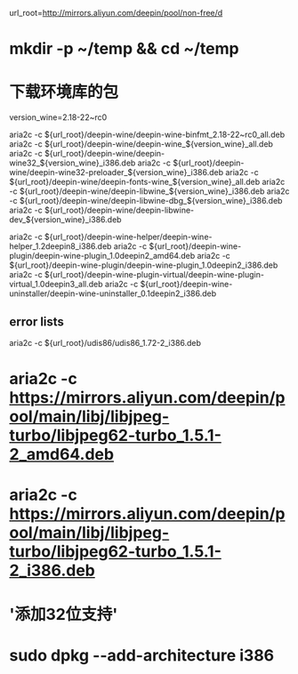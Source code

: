 

url_root=http://mirrors.aliyun.com/deepin/pool/non-free/d
# mkdir -p ~/temp && cd ~/temp
# 下载环境库的包

version_wine=2.18-22~rc0

aria2c -c ${url_root}/deepin-wine/deepin-wine-binfmt_2.18-22~rc0_all.deb
aria2c -c ${url_root}/deepin-wine/deepin-wine_${version_wine}_all.deb
aria2c -c ${url_root}/deepin-wine/deepin-wine32_${version_wine}_i386.deb
aria2c -c ${url_root}/deepin-wine/deepin-wine32-preloader_${version_wine}_i386.deb
aria2c -c ${url_root}/deepin-wine/deepin-fonts-wine_${version_wine}_all.deb
aria2c -c ${url_root}/deepin-wine/deepin-libwine_${version_wine}_i386.deb
aria2c -c ${url_root}/deepin-wine/deepin-libwine-dbg_${version_wine}_i386.deb
aria2c -c ${url_root}/deepin-wine/deepin-libwine-dev_${version_wine}_i386.deb

aria2c -c ${url_root}/deepin-wine-helper/deepin-wine-helper_1.2deepin8_i386.deb
aria2c -c ${url_root}/deepin-wine-plugin/deepin-wine-plugin_1.0deepin2_amd64.deb
aria2c -c ${url_root}/deepin-wine-plugin/deepin-wine-plugin_1.0deepin2_i386.deb
aria2c -c ${url_root}/deepin-wine-plugin-virtual/deepin-wine-plugin-virtual_1.0deepin3_all.deb
aria2c -c ${url_root}/deepin-wine-uninstaller/deepin-wine-uninstaller_0.1deepin2_i386.deb

## error lists
aria2c -c ${url_root}/udis86/udis86_1.72-2_i386.deb

# aria2c -c https://mirrors.aliyun.com/deepin/pool/main/libj/libjpeg-turbo/libjpeg62-turbo_1.5.1-2_amd64.deb
# aria2c -c https://mirrors.aliyun.com/deepin/pool/main/libj/libjpeg-turbo/libjpeg62-turbo_1.5.1-2_i386.deb

# '添加32位支持'
# sudo dpkg --add-architecture i386


